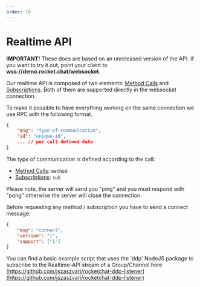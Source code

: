 ```yaml
---
order: 10
---
```


# Realtime API

__IMPORTANT!__ These docs are based on an unreleased version of the API. If you want to try it out, point your client to __wss://demo.rocket.chat/websocket__.

Our realtime API is composed of two elements: [Method Calls][1] and [Subscriptions][2]. Both of them are supported directly in the websocket connection.

To make it possible to have everything working on the same connection we use RPC with the following format.

```json
{
    "msg": "type-of-communication",
    "id": "unique-id",
    ... // per call defined data
}
```

The type of communication is defined according to the call:
 - [Method Calls][1]: `method`
 - [Subscriptions][2]: `sub`

 Please note, the server will send you "ping" and you must respond with "pong" otherwise the server will close the connection.

Before requesting any method / subscription you have to send a connect message:
```json
{
	"msg": "connect",
	"version": "1",
	"support": ["1"]
}
```

[1]:1.%20Method%20Calls/
[2]:2.%20Subscriptions/

You can find a basic example script that uses the 'ddp' NodeJS package to subscribe to the Realtime-API stream of a Group/Channel here [https://github.com/jszaszvari/rocketchat-ddp-listener](https://github.com/jszaszvari/rocketchat-ddp-listener)
